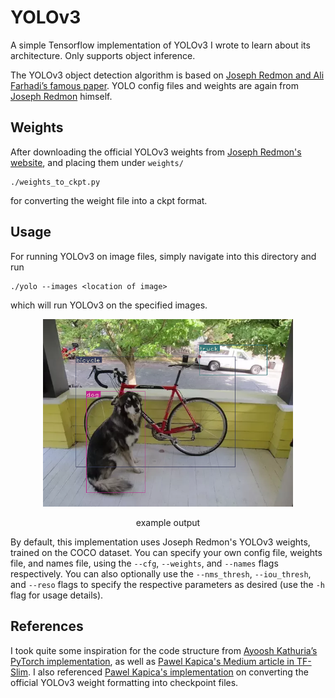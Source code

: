 # YOLOv3

A simple Tensorflow implementation of YOLOv3 I wrote to learn about its architecture. Only supports object inference.

The YOLOv3 object detection algorithm is based on [Joseph Redmon and Ali Farhadi’s famous paper](https://pjreddie.com/media/files/papers/YOLOv3.pdf). YOLO config files and weights are again from [Joseph Redmon](https://pjreddie.com/darknet/yolo/) himself. 

## Weights

After downloading the official YOLOv3 weights from [Joseph Redmon's website](https://pjreddie.com/darknet/yolo/), and placing them under `weights/`
```
./weights_to_ckpt.py
```
for converting the weight file into a ckpt format.

## Usage

For running YOLOv3 on image files, simply navigate into this directory and run
```
./yolo --images <location of image>
```
which will run YOLOv3 on the specified images.

<p align="center">
  <img src="example_output.png" width="400">
  <div align="center">
    example output
  </div>
</p>

By default, this implementation uses Joseph Redmon's YOLOv3 weights, trained on the COCO dataset. You can specify your own config file, weights file, and names file, using the `--cfg`, `--weights`, and `--names` flags respectively. You can also optionally use the `--nms_thresh`, `--iou_thresh`, and `--reso` flags to specify the respective parameters as desired (use the `-h` flag for usage details).

## References

I took quite some inspiration for the code structure from [Ayoosh Kathuria’s PyTorch implementation](https://blog.paperspace.com/how-to-implement-a-yolo-object-detector-in-pytorch/), as well as [Pawel Kapica's Medium article in TF-Slim](https://itnext.io/implementing-yolo-v3-in-tensorflow-tf-slim-c3c55ff59dbe). I also referenced [Pawel Kapica's implementation](https://github.com/mystic123/tensorflow-yolo-v3) on converting the official YOLOv3 weight formatting into checkpoint files.
